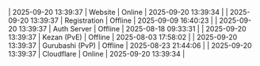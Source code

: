 | 2025-09-20 13:39:37 | Website | Online | 2025-09-20 13:39:34 |
| 2025-09-20 13:39:37 | Registration | Offline | 2025-09-09 16:40:23 |
| 2025-09-20 13:39:37 | Auth Server | Offline | 2025-08-18 09:33:31 |
| 2025-09-20 13:39:37 | Kezan (PvE) | Offline | 2025-08-03 17:58:02 |
| 2025-09-20 13:39:37 | Gurubashi (PvP) | Offline | 2025-08-23 21:44:06 |
| 2025-09-20 13:39:37 | Cloudflare | Online | 2025-09-20 13:39:34 |
